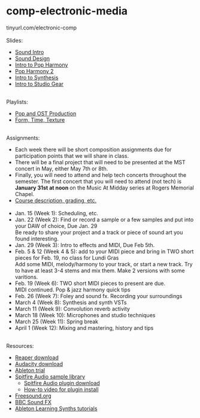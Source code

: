 # comp-electronic-media
tinyurl.com/electronic-comp <br><br>
Slides:
- <a href = "https://edemastes.github.io/comp-electronic-media/slides/sound-intro.pdf"> Sound Intro </a>
- <a href = "https://edemastes.github.io/comp-electronic-media/slides/sound-design.pdf"> Sound Design </a>
- <a href = "https://edemastes.github.io/comp-electronic-media/slides/pop-harmony.pdf"> Intro to Pop Harmony </a>
- <a href = "https://edemastes.github.io/comp-electronic-media/slides/pop-harmony-2.pdf"> Pop Harmony 2 </a>
- <a href = "https://edemastes.github.io/comp-electronic-media/slides/synthesis.pdf"> Intro to Synthesis </a>
- <a href = "https://edemastes.github.io/comp-electronic-media/slides/studio-gear.pdf"> Intro to Studio Gear </a> <br><br>

Playlists:
- <a href ="https://open.spotify.com/playlist/12QL3KJAAsaxZ54LuD0OFt?si=395b76dd59b5465f"> Pop and OST Production </a>
- <a href = "https://open.spotify.com/playlist/5NHLLbN8afQGKKgNVTFkgk?si=182ddf1c3e3d494f"> Form, Time, Texture </a> <br><br>

Assignments: <br>
- Each week there will be short composition assignments due for participation points that we will share in class. 
- There will be a final project that will need to be presented at the MST concert in May, either May 7th or 8th.
- Finally, you will need to attend and help tech concerts throughout the semester. The first concert that you will need to attend (not tech) is <b> January 31st at noon </b> on the Music At Midday series at Rogers Memorial Chapel.
- <a href = "https://edemastes.github.io/comp-electronic-media/syllabus-draft.pdf"> Course description, grading, etc. </a> <br><br>
- Jan. 15 (Week 1): Scheduling, etc. 
- Jan. 22 (Week 2):
  Find or record a sample or a few samples and put into your DAW of choice, Due Jan. 29 <br>
  Be ready to share your project and a track or piece of sound art you found interesting.
- Jan. 29 (Week 3): Intro to effects and MIDI, Due Feb 5th.
- Feb. 5 & 12 (Week 4 & 5): add to your MIDI piece and bring in TWO short pieces for Feb. 19, no class for Lundi Gras<br>
Add some MIDI, melody/harmony to your track, or start a new track. Try to have at least 3-4 stems and mix them. Make 2 versions with some varitions.
- Feb. 19 (Week 6): TWO short MIDI pieces to present are due. <br>
MIDI continued. Pop & jazz harmony quick tips
- Feb. 26 (Week 7): Foley and sound fx. Recording your surroundings
- March 4 (Week 8): Synthesis and synth VSTs
- March 11 (Week 9): Convolution reverb activity
- March 18 (Week 10): Microphones and studio techniques
- March 25 (Week 11): Spring break
- April 1 (Week 12): Mixing and mastering, history and tips <br><br>

Resources:
- <a href ="https://www.reaper.fm/download.php"> Reaper download </a>
- <a href = "https://www.audacityteam.org/"> Audacity download </a>
- <a href ="https://www.ableton.com/en/trial/"> Ableton trial </a>
- <a href = "https://www.spitfireaudio.com/instruments?rrp_to_pay_usd=%3A1"> Spitfire Audio sample library </a>
  - <a href = "https://www.spitfireaudio.com/info/library-manager/"> Spitfire Audio plugin download </a>
  - <a href = "https://www.spitfireaudio.com/info/website-guide/digital-downloads/"> How-to video for plugin install </a>
- <a href ="https://freesound.org/"> Freesound.org </a>
- <a href ="https://sound-effects.bbcrewind.co.uk/?authuser=0"> BBC Sound FX </a>
- <a href ="https://learningsynths.ableton.com/"> Ableton Learning Synths tutorials </a>

  
